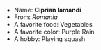 - Name: **Ciprian Iamandi**
- From: *Romania*
- A favorite food: Vegetables
- A favorite color: Purple Rain
- A hobby: Playing squash
